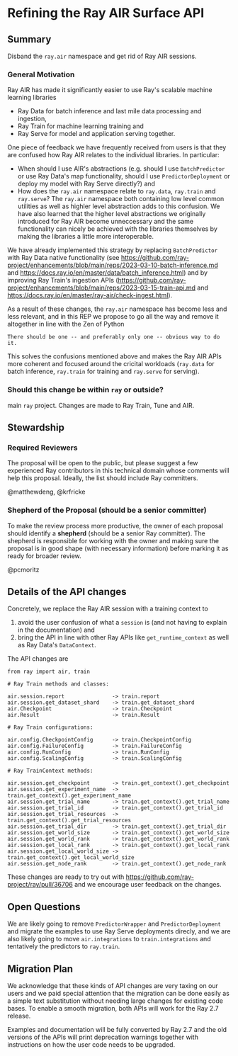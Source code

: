 # Refining the Ray AIR Surface API

## Summary

Disband the `ray.air` namespace and get rid of Ray AIR sessions.

### General Motivation

Ray AIR has made it significantly easier to use Ray's scalable machine learning
libraries
- Ray Data for batch inference and last mile data processing and ingestion,
- Ray Train for machine learning training and
- Ray Serve for model and application serving
together.

One piece of feedback we have frequently received from users is that they are confused how Ray AIR
relates to the individual libraries. In particular:
- When should I use AIR's abstractions (e.g. should I use `BatchPredictor` or use Ray Data's map functionality,
should I use `PredictorDeployment` or deploy my model with Ray Serve directly?) and
- How does the `ray.air` namespace relate to `ray.data`, `ray.train` and `ray.serve`?
The `ray.air` namespace both containing low level common utilities as well as highler level
abstraction adds to this confusion. We have also learned that the higher level abstractions we
originally introduced for Ray AIR become unneccessary and the same functionality can nicely be achieved
with the libraries themselves by making the libraries a little more interoperable.

We have already implemented this strategy by replacing `BatchPredictor` with Ray Data native functionality
(see https://github.com/ray-project/enhancements/blob/main/reps/2023-03-10-batch-inference.md and
https://docs.ray.io/en/master/data/batch_inference.html) and by
improving Ray Train's ingestion APIs
(https://github.com/ray-project/enhancements/blob/main/reps/2023-03-15-train-api.md and
https://docs.ray.io/en/master/ray-air/check-ingest.html).

As a result of these changes, the `ray.air` namespace has become less and less relevant, and in this
REP we propose to go all the way and remove it altogether in line with the Zen of Python
```
There should be one -- and preferably only one -- obvious way to do it.
```
This solves the confusions mentioned above and makes the Ray AIR APIs more coherent and focused around
the cricital workloads (`ray.data` for batch inference, `ray.train` for training and `ray.serve` for serving).

### Should this change be within `ray` or outside?

main `ray` project. Changes are made to Ray Train, Tune and AIR.

## Stewardship

### Required Reviewers
The proposal will be open to the public, but please suggest a few experienced Ray contributors in this technical domain whose comments will help this proposal. Ideally, the list should include Ray committers.

@matthewdeng, @krfricke

### Shepherd of the Proposal (should be a senior committer)
To make the review process more productive, the owner of each proposal should identify a **shepherd** (should be a senior Ray committer). The shepherd is responsible for working with the owner and making sure the proposal is in good shape (with necessary information) before marking it as ready for broader review.

@pcmoritz

## Details of the API changes

Concretely, we replace the Ray AIR session with a training context to
1. avoid the user confusion of what a `session` is (and not having to explain in the documentation) and
2. bring the API in line with other Ray APIs like `get_runtime_context` as well as Ray Data's `DataContext`.

The API changes are
```
from ray import air, train

# Ray Train methods and classes:

air.session.report               -> train.report
air.session.get_dataset_shard    -> train.get_dataset_shard
air.Checkpoint                   -> train.Checkpoint
air.Result                       -> train.Result

# Ray Train configurations:

air.config.CheckpointConfig      -> train.CheckpointConfig
air.config.FailureConfig         -> train.FailureConfig
air.config.RunConfig             -> train.RunConfig
air.config.ScalingConfig         -> train.ScalingConfig

# Ray TrainContext methods:

air.session.get_checkpoint       -> train.get_context().get_checkpoint
air.session.get_experiment_name  -> train.get_context().get_experiment_name
air.session.get_trial_name       -> train.get_context().get_trial_name
air.session.get_trial_id         -> train.get_context().get_trial_id
air.session.get_trial_resources  -> train.get_context().get_trial_resources
air.session.get_trial_dir        -> train.get_context().get_trial_dir
air.session.get_world_size       -> train.get_context().get_world_size
air.session.get_world_rank       -> train.get_context().get_world_rank
air.session.get_local_rank       -> train.get_context().get_local_rank
air.session.get_local_world_size -> train.get_context().get_local_world_size
air.session.get_node_rank        -> train.get_context().get_node_rank
```

These changes are ready to try out with https://github.com/ray-project/ray/pull/36706 and we encourage user feedback on the changes.

## Open Questions

We are likely going to remove `PredictorWrapper` and `PredictorDeployment` and migrate the examples to use Ray Serve deployments
direcly, and we are also likely going to move `air.integrations` to `train.integrations` and tentatively the predictors to `ray.train`.

## Migration Plan

We acknowledge that these kinds of API changes are very taxing on our users and we paid special attention that the migration can be done
easily as a simple text substitution without needing large changes for existing code bases. To enable a smooth migration, both APIs will
work for the Ray 2.7 release.

Examples and documentation will be fully converted by Ray 2.7 and the old versions of the APIs will print deprecation warnings together
with instructions on how the user code needs to be upgraded.
